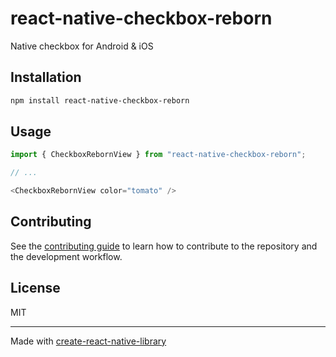 # react-native-checkbox-reborn

Native checkbox for Android & iOS

## Installation

```sh
npm install react-native-checkbox-reborn
```

## Usage


```js
import { CheckboxRebornView } from "react-native-checkbox-reborn";

// ...

<CheckboxRebornView color="tomato" />
```


## Contributing

See the [contributing guide](CONTRIBUTING.md) to learn how to contribute to the repository and the development workflow.

## License

MIT

---

Made with [create-react-native-library](https://github.com/callstack/react-native-builder-bob)

